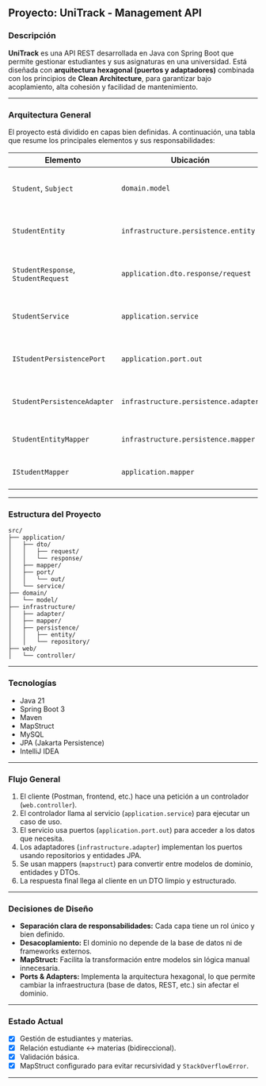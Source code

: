 ## Proyecto: UniTrack - Management API

### Descripción

**UniTrack** es una API REST desarrollada en Java con Spring Boot que permite gestionar estudiantes y sus asignaturas en una universidad. Está diseñada con **arquitectura hexagonal (puertos y adaptadores)** combinada con los principios de **Clean Architecture**, para garantizar bajo acoplamiento, alta cohesión y facilidad de mantenimiento.

---

### Arquitectura General

El proyecto está dividido en capas bien definidas. A continuación, una tabla que resume los principales elementos y sus responsabilidades:

| Elemento                            | Ubicación                            | Rol                                                      |
| ----------------------------------- | ------------------------------------ | -------------------------------------------------------- |
| `Student`, `Subject`                | `domain.model`                       | Representan el negocio puro, sin dependencias.           |
| `StudentEntity`                     | `infrastructure.persistence.entity`  | Representa las tablas de la base de datos (JPA).         |
| `StudentResponse`, `StudentRequest` | `application.dto.response/request`   | DTOs que intercambian datos con el cliente.              |
| `StudentService`                    | `application.service`                | Contiene los casos de uso (reglas del negocio).          |
| `IStudentPersistencePort`           | `application.port.out`               | Define lo que el dominio necesita de la infraestructura. |
| `StudentPersistenceAdapter`         | `infrastructure.persistence.adapter` | Implementa los puertos usando la base de datos.          |
| `StudentEntityMapper`               | `infrastructure.persistence.mapper`  | Convierte entre `Student` y `StudentEntity`.             |
| `IStudentMapper`                    | `application.mapper`                 | Convierte entre `Student` y sus DTOs.                    |

---

### Estructura del Proyecto

```
src/
├── application/
│   ├── dto/
│   │   ├── request/
│   │   └── response/
│   ├── mapper/
│   ├── port/
│   │   └── out/
│   └── service/
├── domain/
│   └── model/
├── infrastructure/
│   ├── adapter/
│   ├── mapper/
│   ├── persistence/
│   │   ├── entity/
│   │   └── repository/
├── web/
│   └── controller/
```

---

### Tecnologías

* Java 21
* Spring Boot 3
* Maven
* MapStruct
* MySQL
* JPA (Jakarta Persistence)
* IntelliJ IDEA

---

### Flujo General

1. El cliente (Postman, frontend, etc.) hace una petición a un controlador (`web.controller`).
2. El controlador llama al servicio (`application.service`) para ejecutar un caso de uso.
3. El servicio usa puertos (`application.port.out`) para acceder a los datos que necesita.
4. Los adaptadores (`infrastructure.adapter`) implementan los puertos usando repositorios y entidades JPA.
5. Se usan mappers (`mapstruct`) para convertir entre modelos de dominio, entidades y DTOs.
6. La respuesta final llega al cliente en un DTO limpio y estructurado.

---

### Decisiones de Diseño

* **Separación clara de responsabilidades:** Cada capa tiene un rol único y bien definido.
* **Desacoplamiento:** El dominio no depende de la base de datos ni de frameworks externos.
* **MapStruct:** Facilita la transformación entre modelos sin lógica manual innecesaria.
* **Ports & Adapters:** Implementa la arquitectura hexagonal, lo que permite cambiar la infraestructura (base de datos, REST, etc.) sin afectar el dominio.

---

### Estado Actual

* [x] Gestión de estudiantes y materias.
* [x] Relación estudiante ↔ materias (bidireccional).
* [x] Validación básica.
* [x] MapStruct configurado para evitar recursividad y `StackOverflowError`.

---

